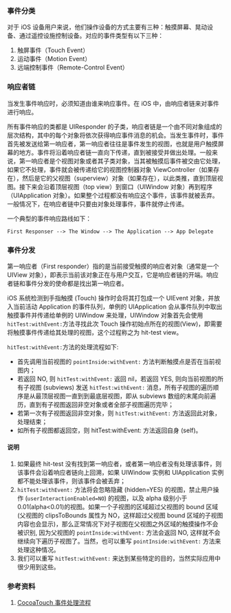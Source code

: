 ### 事件分类
 
对于 iOS 设备用户来说，他们操作设备的方式主要有三种：触摸屏幕、晃动设备、通过遥控设施控制设备。对应的事件类型有以下三种：

1. 触屏事件（Touch Event）
2. 运动事件（Motion Event）
3. 远端控制事件（Remote-Control Event）

### 响应者链

当发生事件响应时，必须知道由谁来响应事件。在 iOS 中，由响应者链来对事件进行响应。

所有事件响应的类都是 UIResponder 的子类，响应者链是一个由不同对象组成的层次结构，其中的每个对象将依次获得响应事件消息的机会。当发生事件时，事件首先被发送给第一响应者，第一响应者往往是事件发生的视图，也就是用户触摸屏幕的地方。事件将沿着响应者链一直向下传递，直到被接受并做出处理。一般来说，第一响应者是个视图对象或者其子类对象，当其被触摸后事件被交由它处理，如果它不处理，事件就会被传递给它的视图控制器对象 ViewController（如果存在），然后是它的父视图（superview）对象（如果存在），以此类推，直到顶层视图。接下来会沿着顶层视图（top view）到窗口（UIWindow 对象）再到程序（UIApplication 对象）。如果整个过程都没有响应这个事件，该事件就被丢弃。一般情况下，在响应者链中只要由对象处理事件，事件就停止传递。

一个典型的事件响应路线如下：

    First Responser --> The Window --> The Application --> App Delegate

### 事件分发

第一响应者（First responder）指的是当前接受触摸的响应者对象（通常是一个 UIView 对象），即表示当前该对象正在与用户交互，它是响应者链的开端。响应者链和事件分发的使命都是找出第一响应者。

iOS 系统检测到手指触摸 (Touch) 操作时会将其打包成一个 UIEvent 对象，并放入当前活动 Application 的事件队列，单例的 UIApplication 会从事件队列中取出触摸事件并传递给单例的 UIWindow 来处理，UIWindow 对象首先会使用 `hitTest:withEvent:`方法寻找此次 Touch 操作初始点所在的视图(View)，即需要将触摸事件传递给其处理的视图，这个过程称之为 hit-test view。

`hitTest:withEvent:`方法的处理流程如下:

* 首先调用当前视图的 `pointInside:withEvent:` 方法判断触摸点是否在当前视图内；
* 若返回 NO, 则 `hitTest:withEvent:` 返回 nil，若返回 YES, 则向当前视图的所有子视图 (subviews) 发送 `hitTest:withEvent:` 消息，所有子视图的遍历顺序是从最顶层视图一直到到最底层视图，即从 subviews 数组的末尾向前遍历，直到有子视图返回非空对象或者全部子视图遍历完毕；
* 若第一次有子视图返回非空对象，则 `hitTest:withEvent:` 方法返回此对象，处理结束；
* 如所有子视图都返回空，则 hitTest:withEvent: 方法返回自身 (self)。

#### 说明

1. 如果最终 hit-test 没有找到第一响应者，或者第一响应者没有处理该事件，则该事件会沿着响应者链向上回溯，如果 UIWindow 实例和 UIApplication 实例都不能处理该事件，则该事件会被丢弃；
2. `hitTest:withEvent:` 方法将会忽略隐藏 (hidden=YES) 的视图，禁止用户操作 (`userInteractionEnabled=NO`) 的视图，以及 alpha 级别小于 0.01(alpha<0.01)的视图。如果一个子视图的区域超过父视图的 bound 区域(父视图的 clipsToBounds 属性为 NO，这样超过父视图 bound 区域的子视图内容也会显示)，那么正常情况下对子视图在父视图之外区域的触摸操作不会被识别, 因为父视图的 `pointInside:withEvent:` 方法会返回 NO, 这样就不会继续向下遍历子视图了。当然，也可以重写 `pointInside:withEvent:` 方法来处理这种情况。
3. 我们可以重写 `hitTest:withEvent:` 来达到某些特定的目的，当然实际应用中很少用到这些。

### 参考资料

1. [CocoaTouch 事件处理流程](http://www.cnblogs.com/snake-hand/p/3178070.html)